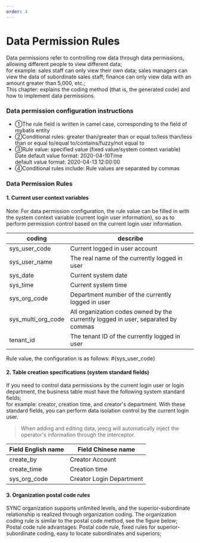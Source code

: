 ```yaml
---
order: 4
---
```


# Data Permission Rules

Data permissions refer to controlling row data through data permissions, allowing different people to view different data;  
for example: sales staff can only view their own data; sales managers can view the data of subordinate sales staff; finance can only view data with an amount greater than 5,000, etc.;  
This chapter: explains the coding method (that is, the generated code) and how to implement data permissions.

### Data permission configuration instructions

- ①The rule field is written in camel case, corresponding to the field of mybatis entity
- ②Conditional rules: greater than/greater than or equal to/less than/less than or equal to/equal to/contains/fuzzy/not equal to
- ③Rule value: specified value (fixed value/system context variable)  
  Date default value format: 2020-04-10Time  
  default value format: 2020-04-13 12:00:00
- ④Conditional rules include: Rule values ​​are separated by commas

### Data Permission Rules

#### 1\. Current user context variables

Note: For data permission configuration, the rule value can be filled in with the system context variable (current login user information), so as to perform permission control based on the current login user information.

| coding             | describe                                                                          |
| ------------------ | --------------------------------------------------------------------------------- |
| sys_user_code      | Current logged in user account                                                    |
| sys_user_name      | The real name of the currently logged in user                                     |
| sys_date           | Current system date                                                               |
| sys_time           | Current system time                                                               |
| sys_org_code       | Department number of the currently logged in user                                 |
| sys_multi_org_code | All organization codes owned by the currently logged in user, separated by commas |
| tenant_id          | The tenant ID of the currently logged in user                                     |

Rule value, the configuration is as follows: #{sys_user_code}

#### 2\. Table creation specifications (system standard fields)

If you need to control data permissions by the current login user or login department, the business table must have the following system standard fields;  
for example: creator, creation time, and creator's department. With these standard fields, you can perform data isolation control by the current login user.

> When adding and editing data, jeecg will automatically inject the operator's information through the interceptor.

| Field English name | Field Chinese name       |
| ------------------ | ------------------------ |
| create_by          | Creator Account          |
| create_time        | Creation time            |
| sys_org_code       | Creator Login Department |

#### 3\. Organization postal code rules

SYNC organization supports unlimited levels, and the superior-subordinate relationship is realized through organization coding. The organization coding rule is similar to the postal code method, see the figure below;  
Postal code rule advantages: Postal code rule, fixed rules for superior-subordinate coding, easy to locate subordinates and superiors;
